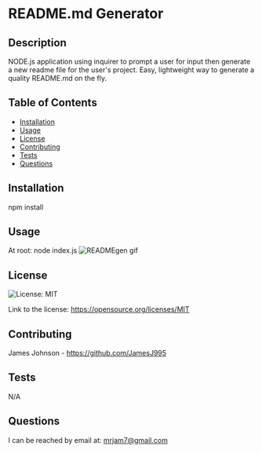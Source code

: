 # README.md Generator

## Description
NODE.js application using inquirer to prompt a user for input then generate a new readme file for the user's project. Easy, lightweight way to generate a quality README.md on the fly.

## Table of Contents
- [Installation](#installation)
- [Usage](#usage)
- [License](#license)
- [Contributing](#Contributing)
- [Tests](#tests)
- [Questions](#questions)

## Installation
npm install

## Usage
At root: node index.js
![READMEgen gif](https://user-images.githubusercontent.com/20030490/125021700-c7d3b000-e040-11eb-9714-0ae48ad9bafc.gif)

## License

![License: MIT](https://img.shields.io/badge/License-MIT-yellow.svg)

Link to the license: https://opensource.org/licenses/MIT


## Contributing
James Johnson - https://github.com/JamesJ995

## Tests
N/A

## Questions
I can be reached by email at: mrjam7@gmail.com

